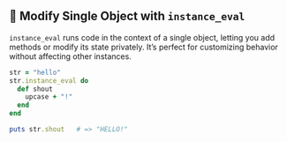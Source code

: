 ## 🧩 Modify Single Object with `instance_eval`

`instance_eval` runs code in the context of a single object, letting you add methods or modify its state privately. It’s perfect for customizing behavior without affecting other instances.

```ruby
str = "hello"
str.instance_eval do
  def shout
    upcase + "!"
  end
end

puts str.shout   # => "HELLO!"
```
